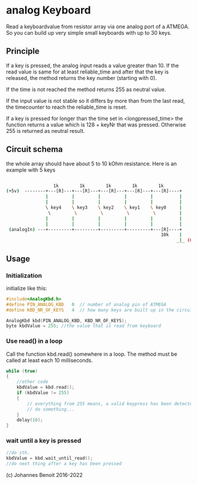 # analog Keyboard #

Read a keyboardvalue from resistor array via one analog port of a ATMEGA.
So you can build up very simple small keyboards with up to 30 keys.

## Principle ##

If a key is pressed, the analog input reads a value greater than 10.
If the read value is same for at least reliable_time and after that the
key is released, the method returns the key number (starting with 0).

If the time is not reached the method returns 255 as neutral value.

If the input value is not stable so it differs by more than <accuracy> from the last read, the timecounter to reach the reliable_time is reset.

If a key is pressed for longer than the time set in <longpressed_time> the
function returns a value which is 128 + keyNr that was pressed. Otherwise 255 is returned as neutral result.


## Circuit schema ##

the whole array should have about 5 to 10 kOhm resistance. Here is an
example with 5 keys

```bash

                  1k        1k        1k        1k        1k
(+5v)  --------+---[R]---+---[R]---+---[R]---+---[R]---+---[R]----+
               |         |         |         |         |          |
               |         |         |         |         |          |
               \ key4    \ key3    \ key2    \ key1    \ key0     |
                \         \         \         \         \         |
               |         |         |         |         |          |
               |         |         |         |         |          |
 (analogIn) ---+---------+---------+---------+---------+---[R]----+
                                                           10k    |
                                                                 _|_ (GND)

```
## Usage ##

### Initialization
initialize like this:

```c++
#include<AnalogKbd.h>
#define PIN_ANALOG_KBD   0  // number of analog pin of ATMEGA
#define KBD_NR_OF_KEYS   4  // how many keys are built up in the circuit (max about 20)

AnalogKbd kbd(PIN_ANALOG_KBD, KBD_NR_OF_KEYS);
byte kbdValue = 255; //the value that is read from keyboard

```

### Use read() in a loop ###

Call the function kbd.read() somewhere in a loop. The method must be called at least each 10 milliseconds.


```c++
while (true)
{
    //other code
    kbdValue = kbd.read();
    if (kbdValue != 255)
    {
        // everything from 255 means, a valid keypress has been detected.
        // do something...
    }
    delay(10);
}
```

### wait until a key is pressed ###

```c++
//do sth.
kbdValue = kbd.wait_until_read();
//do next thing after a key has been pressed
```

(c) Johannes Benoit 2016-2022


